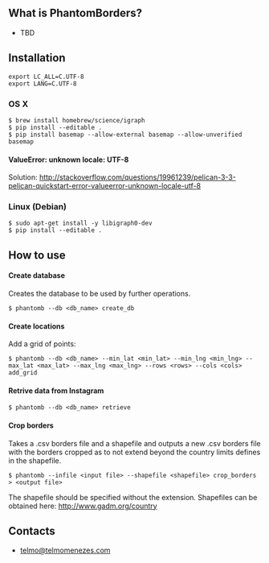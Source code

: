 ## What is PhantomBorders? ##

* TBD

## Installation ##

    export LC_ALL=C.UTF-8
    export LANG=C.UTF-8

### OS X ###

    $ brew install homebrew/science/igraph
    $ pip install --editable .
    $ pip install basemap --allow-external basemap --allow-unverified basemap

#### ValueError: unknown locale: UTF-8 ####

Solution:
http://stackoverflow.com/questions/19961239/pelican-3-3-pelican-quickstart-error-valueerror-unknown-locale-utf-8

### Linux (Debian) ###

    $ sudo apt-get install -y libigraph0-dev
    $ pip install --editable .

## How to use ##

#### Create database ####

Creates the database to be used by further operations.

    $ phantomb --db <db_name> create_db

#### Create locations ####

Add a grid of points:

    $ phantomb --db <db_name> --min_lat <min_lat> --min_lng <min_lng> --max_lat <max_lat> --max_lng <max_lng> --rows <rows> --cols <cols> add_grid

#### Retrive data from Instagram ####

    $ phantomb --db <db_name> retrieve

#### Crop borders ####

Takes a .csv borders file and a shapefile and outputs a new .csv borders file with the borders cropped as to not extend beyond the country limits defines in the shapefile.

    $ phantomb --infile <input file> --shapefile <shapefile> crop_borders > <output file>

The shapefile should be specified without the extension. Shapefiles can be obtained here:
http://www.gadm.org/country

## Contacts ##

* telmo@telmomenezes.com